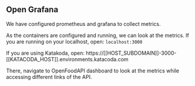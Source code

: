 ## Open Grafana

We have configured prometheus and grafana to collect metrics.

As the containers are configured and running, we can look at the metrics.
If you are running on your localhost, open:
`localhost:3000`

If you are using Katakoda, open:
https://[[HOST_SUBDOMAIN]]-3000-[[KATACODA_HOST]].environments.katacoda.com

There, navigate to OpenFoodAPI dashboard to look at the metrics while accessing different links of the API.